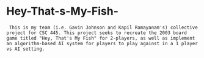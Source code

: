 # Hey-That-s-My-Fish-
     This is my team (i.e. Gavin Johnson and Kapil Ramayanam's) collective project for CSC 445. This project seeks to recreate the 2003 board game titled "Hey, That's My Fish" for 2-players, as well as implement an algorithm-based AI system for players to play against in a 1 player vs AI setting.
